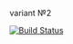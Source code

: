 variant №2

[![Build Status](https://travis-ci.org/AlenaIvashchenko/deposit-calc.svg?branch=master)](https://travis-ci.org/AlenaIvashchenko/deposit-calc)

